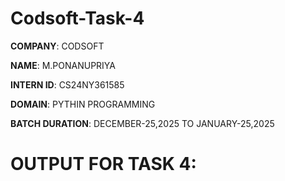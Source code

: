 # Codsoft-Task-4
**COMPANY**: CODSOFT

**NAME**: M.PONANUPRIYA

**INTERN ID**: CS24NY361585

**DOMAIN**: PYTHIN PROGRAMMING

**BATCH DURATION**: DECEMBER-25,2025 TO JANUARY-25,2025

# OUTPUT FOR TASK 4:
